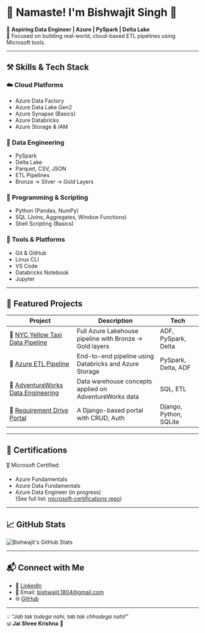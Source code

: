 # 🙏 Namaste! I'm Bishwajit Singh 👋

🚀 **Aspiring Data Engineer | Azure | PySpark | Delta Lake**  
🌱 Focused on building real-world, cloud-based ETL pipelines using Microsoft tools.

---

## ⚒️ Skills & Tech Stack

### ☁️ Cloud Platforms
- Azure Data Factory
- Azure Data Lake Gen2
- Azure Synapse (Basics)
- Azure Databricks
- Azure Storage & IAM

### 💾 Data Engineering
- PySpark
- Delta Lake
- Parquet, CSV, JSON
- ETL Pipelines
- Bronze → Silver → Gold Layers

### 🧠 Programming & Scripting
- Python (Pandas, NumPy)
- SQL (Joins, Aggregates, Window Functions)
- Shell Scripting (Basics)

### 🔧 Tools & Platforms
- Git & GitHub
- Linux CLI
- VS Code
- Databricks Notebook
- Jupyter

---

## 💼 Featured Projects

| Project | Description | Tech |
|--------|-------------|------|
| 🔗 [NYC Yellow Taxi Data Pipeline](https://github.com/bishwajitSingh123/nyc-yellow-taxi-pipeline) | Full Azure Lakehouse pipeline with Bronze → Gold layers | ADF, PySpark, Delta |
| 🔗 [Azure ETL Pipeline](https://github.com/bishwajitSingh123/Azure_end_to_end-ETL-Pipeline) | End-to-end pipeline using Databricks and Azure Storage | PySpark, Delta, ADF |
| 🔗 [AdventureWorks Data Engineering](https://github.com/bishwajitSingh123/Adventure-Works-Data-Engineering-Project) | Data warehouse concepts applied on AdventureWorks data | SQL, ETL |
| 🔗 [Requirement Drive Portal](https://github.com/bishwajitSingh123/requirement-drive-portal) | A Django-based portal with CRUD, Auth | Django, Python, SQLite |

---

## 📜 Certifications

🎖️ Microsoft Certified:  
- Azure Fundamentals  
- Azure Data Fundamentals  
- Azure Data Engineer (in progress)  
(See full list: [microsoft-certifications repo](https://github.com/bishwajitSingh123/microsoft-certifications))

---

## 📈 GitHub Stats

![Bishwajit's GitHub Stats](https://github-readme-stats.vercel.app/api?username=bishwajitSingh123&show_icons=true&theme=midnight-purple)

---

## 📬 Connect with Me

- 💼 [LinkedIn](https://www.linkedin.com/in/bishwajitsingh)
- 📧 Email: bishwajit.1804@gmail.com
- 🌐 [GitHub](https://github.com/bishwajitSingh123)

---

_💡 “Jab tak todega nahi, tab tak chhodega nahi!”_  
🕉️ **Jai Shree Krishna** 🙏
